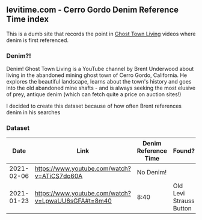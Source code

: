 ## levitime.com - Cerro Gordo Denim Reference Time index

This is a dumb site that records the point in [Ghost Town Living](https://www.youtube.com/c/GhostTownLiving) videos where denim is first referenced.

### Denim?!

Denim! Ghost Town Living is a YouTube channel by Brent Underwood about living in the abandoned mining ghost town of Cerro Gordo, California. He explores the beautiful landscape, learns about the town's history and goes into the old abandoned mine shafts - and is always seeking the most elusive of prey, antique denim (which can fetch quite a price on auction sites!)

I decided to create this dataset because of how often Brent references denim in his searches

### Dataset


| Date       | Link                                                | Denim Reference Time | Found?                  |
| ---------- | --------------------------------------------------- | -------------------- | ----------------------- |
| 2021-02-06 | https://www.youtube.com/watch?v=ATiCS7do60A         | No Denim!            |                         |
| 2021-01-23 | https://www.youtube.com/watch?v=LpwaUU6sGFA#t=8m40  | 8:40                 | Old Levi Strauss Button |

